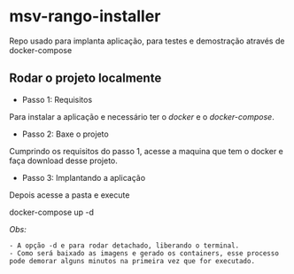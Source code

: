 # msv-rango-installer

Repo usado para implanta aplicação, para testes e demostração através de docker-compose

## Rodar o projeto localmente

- Passo 1: Requisitos

Para instalar a aplicação e necessário ter o *docker* e o *docker-compose*.

- Passo 2: Baxe o projeto

Cumprindo os requisitos do passo 1, acesse a maquina que tem o docker e faça download desse projeto.

- Passo 3: Implantando a aplicação

Depois acesse a pasta e execute


docker-compose up -d


*Obs:* 
    
    - A opção -d e para rodar detachado, liberando o terminal.
    - Como será baixado as imagens e gerado os containers, esse processo pode demorar alguns minutos na primeira vez que for executado.
